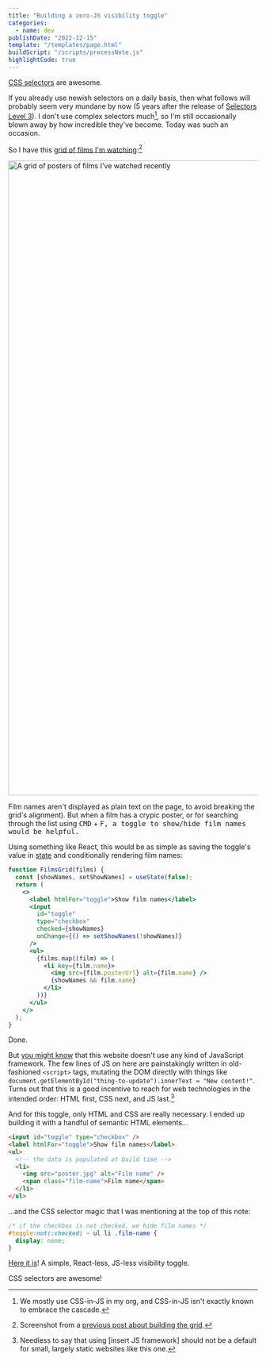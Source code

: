 ```yaml
---
title: "Building a zero-JS visibility toggle"
categories:
  - name: dev
publishDate: "2022-12-15"
template: "/templates/page.html"
buildScript: "/scripts/processNote.js"
highlightCode: true
---
```


[CSS selectors](https://www.w3.org/TR/selectors-4/) are awesome.

If you already use newish selectors on a daily basis, then what follows will probably seem very mundane by now (5 years after the release of [Selectors Level 3](https://www.w3.org/TR/selectors-3/)). I don't use complex selectors much[^1], so I'm still occasionally blown away by how incredible they've become. Today was such an occasion.

So I have this [grid of films I'm watching](/watching/):[^2]

<img width="1280" height="794" style="aspect-ratio:1280/794;height:auto;" src="/static/images/2022-04-08-image-grid-final.jpg" alt="A grid of posters of films I've watched recently">

Film names aren't displayed as plain text on the page, to avoid breaking the grid's alignment). But when a film has a crypic poster, or for searching through the list using <kbd>CMD</kbd> + <kbd>F<kbd>, a toggle to show/hide film names would be helpful.

Using something like React, this would be as simple as saving the toggle's value in [state](https://beta.reactjs.org/learn/state-a-components-memory) and conditionally rendering film names:

```jsx
function FilmsGrid(films) {
  const [showNames, setShowNames] = useState(false);
  return (
    <>
      <label htmlFor="toggle">Show film names</label>
      <input
        id="toggle"
        type="checkbox"
        checked={showNames}
        onChange={() => setShowNames(!showNames)}
      />
      <ul>
        {films.map((film) => (
          <li key={film.name}>
            <img src={film.posterUrl} alt={film.name} />
            {showNames && film.name}
          </li>
        ))}
      </ul>
    </>
  );
}
```

Done.

But [you might know](/notes/spring-summer-22-a-new-look-for-this-website/) that this website doesn't use any kind of JavaScript framework. The few lines of JS on here are painstakingly written in old-fashioned `<script>` tags, mutating the DOM directly with things like `document.getElementById("thing-to-update").innerText = "New content!"`. Turns out that this is a good incentive to reach for web technologies in the intended order: HTML first, CSS next, and JS last.[^3]

And for this toggle, only HTML and CSS are really necessary. I ended up building it with a handful of semantic HTML elements...

```html
<input id="toggle" type="checkbox" />
<label htmlFor="toggle">Show film names</label>
<ul>
  <!-- the data is populated at build time -->
  <li>
    <img src="poster.jpg" alt="Film name" />
    <span class="film-name">Film name</span>
  </li>
</ul>
```

...and the CSS selector magic that I was mentioning at the top of this note:

```css
/* if the checkbox is not checked, we hide film names */
#toggle:not(:checked) ~ ul li .film-name {
  display: none;
}
```

[Here it is](/watching/)! A simple, React-less, JS-less visibility toggle.

CSS selectors are awesome!

[^1]: We mostly use CSS-in-JS in my org, and CSS-in-JS isn't exactly known to embrace the cascade.
[^2]: Screenshot from a [previous post about building the grid](/notes/a-zero-js-lazy-loading-image-grid-for-2022/).
[^3]: Needless to say that using [insert JS framework] should not be a default for small, largely static websites like this one.
